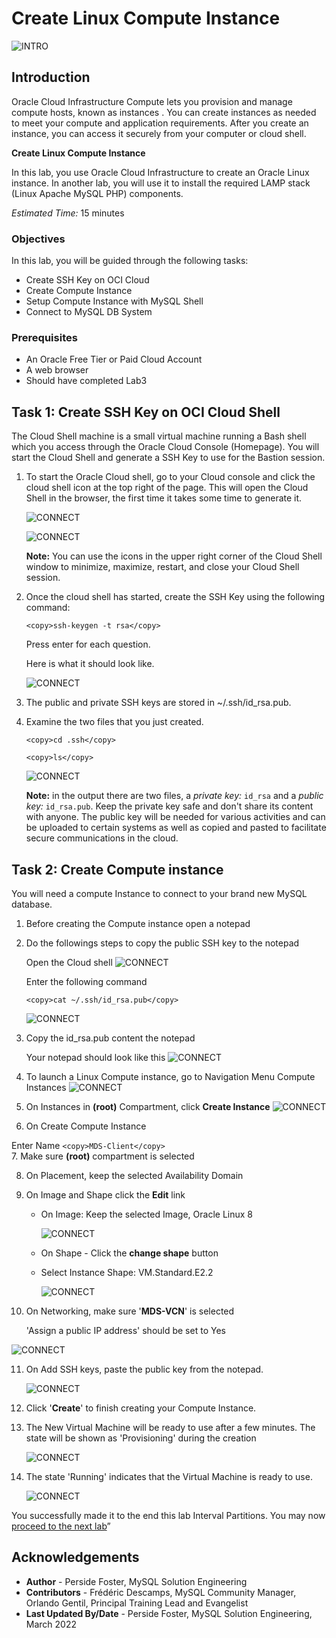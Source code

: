 # Create Linux Compute Instance
![INTRO](./images/00-mds-image.png " ") 


## Introduction

Oracle Cloud Infrastructure Compute lets you provision and manage compute hosts, known as instances . You can create instances as needed to meet your compute and application requirements. After you create an instance, you can access it securely from your computer or cloud shell.


**Create Linux Compute Instance**

In this lab, you use Oracle Cloud Infrastructure to create an Oracle Linux instance. In another lab, you will use it to install the required LAMP stack (Linux Apache MySQL PHP) components.

_Estimated Time:_ 15 minutes



### Objectives

In this lab, you will be guided through the following tasks:

- Create SSH Key on OCI Cloud 
- Create Compute Instance
- Setup Compute Instance with MySQL Shell
- Connect to MySQL DB System

### Prerequisites

* An Oracle Free Tier or Paid Cloud Account
* A web browser
* Should have completed Lab3

## Task 1: Create SSH Key on OCI Cloud Shell

The Cloud Shell machine is a small virtual machine running a Bash shell which you access through the Oracle Cloud Console (Homepage). You will start the Cloud Shell and generate a SSH Key to use  for the Bastion  session.

1.  To start the Oracle Cloud shell, go to your Cloud console and click the cloud shell icon at the top right of the page. This will open the Cloud Shell in the browser, the first time it takes some time to generate it.

    ![CONNECT](./images/cloudshellopen.png " ")

    ![CONNECT](./images/cloudshell01.png " ")

    **Note:**  You can use the icons in the upper right corner of the Cloud Shell window to minimize, maximize, restart, and close your Cloud Shell session.

2.  Once the cloud shell has started, create the SSH Key using the following command:

    ```
    <copy>ssh-keygen -t rsa</copy>
    ```
    
    Press enter for each question.
    
    Here is what it should look like.  
    
    ![CONNECT](./images/ssh-key01.png " ")

3.  The public  and  private SSH keys  are stored in ~/.ssh/id_rsa.pub.

4.  Examine the two files that you just created.

    ```
    <copy>cd .ssh</copy>
    ```
    
    ```
    <copy>ls</copy>
    ```

    ![CONNECT](./images/ssh-ls-01.png " ")

    **Note:**  in the output there are two files, a *private key:* `id_rsa` and a *public key:* `id_rsa.pub`. Keep the private key safe and don't share its content with anyone. The public key will be needed for various activities and can be uploaded to certain systems as well as copied and pasted to facilitate secure communications in the cloud.

## Task 2: Create Compute instance
You will need a compute Instance to connect to your brand new MySQL database. 

1. Before creating the Compute instance open a notepad 

2. Do the followings steps to copy the public SSH key to the  notepad 

    Open the Cloud shell
    ![CONNECT](./images/cloudshell-10.png " ")    

    Enter the following command  

    ```
    <copy>cat ~/.ssh/id_rsa.pub</copy>
    ``` 
    ![CONNECT](./images/cloudshell-11.png " ") 

3. Copy the id_rsa.pub content the notepad
        
    Your notepad should look like this
    ![CONNECT](./images/notepad-rsa-key-1.png " ")  

4. To launch a Linux Compute instance, go to 
    Navigation Menu
    Compute
    Instances
    ![CONNECT](./images/05compute01.png " ")

5. On Instances in **(root)** Compartment, click  **Create Instance**
    ![CONNECT](./images/05compute02_00.png " ")

6. On Create Compute Instance 

 Enter Name
    ```
    <copy>MDS-Client</copy>
    ```   
7. Make sure **(root)** compartment is selected 

8. On Placement, keep the selected Availability Domain

9. On Image and Shape click the **Edit** link 
    - On Image: Keep the selected Image, Oracle Linux 8 

      ![CONNECT](./images/05compute03.png " ")  

    - On Shape - Click the **change shape** button
    - Select Instance Shape: VM.Standard.E2.2

      ![CONNECT](./images/05compute-shape.png " ")  

10. On Networking, make sure '**MDS-VCN**' is selected

    'Assign a public IP address' should be set to Yes 
   
  ![CONNECT](./images/05compute04.png " ")

11. On Add SSH keys, paste the public key from the notepad. 
  
    ![CONNECT](./images/05compute-id-rsa-paste.png " ")

12. Click '**Create**' to finish creating your Compute Instance. 

13. The New Virtual Machine will be ready to use after a few minutes. The state will be shown as 'Provisioning' during the creation

    ![CONNECT](./images/05compute07.png " ")

14.	The state 'Running' indicates that the Virtual Machine is ready to use. 

    ![CONNECT](./images/05compute08-a.png " ")

You successfully made it to the end this lab Interval Partitions. You may now [proceed to the next lab](#next)”


## Acknowledgements
* **Author** - Perside Foster, MySQL Solution Engineering 
* **Contributors** - Frédéric Descamps, MySQL Community Manager, Orlando Gentil, Principal Training Lead and Evangelist
* **Last Updated By/Date** - Perside Foster, MySQL Solution Engineering, March 2022
